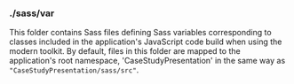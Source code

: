 ### ./sass/var

This folder contains Sass files defining Sass variables corresponding to classes
included in the application's JavaScript code build when using the modern toolkit.
By default, files in this folder are mapped to the application's root namespace,
'CaseStudyPresentation' in the same way as `"CaseStudyPresentation/sass/src"`.